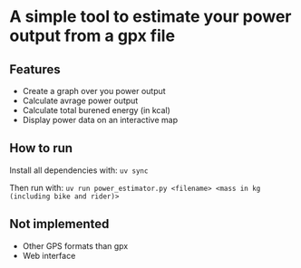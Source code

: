 # A simple tool to estimate your power output from a gpx file

## Features
* Create a graph over you power output
* Calculate avrage power output
* Calculate total burened energy (in kcal)
* Display power data on an interactive map

## How to run
Install all dependencies with:
```uv sync```

Then run with:
```uv run power_estimator.py <filename> <mass in kg (including bike and rider)>```

## Not implemented
* Other GPS formats than gpx
* Web interface